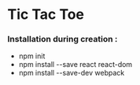 # Tic Tac Toe 

### Installation during creation : 
- npm init
- npm install --save react react-dom
- npm install --save-dev webpack
